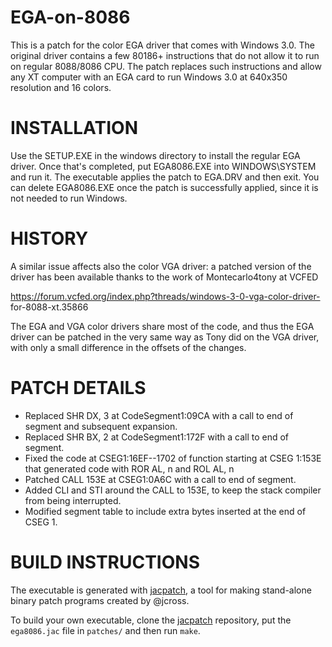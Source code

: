 # EGA-on-8086

This is a patch for the color EGA driver that comes with Windows 3.0. The original driver contains a few 80186+ instructions that do not allow it to run on regular 8088/8086 CPU. The patch replaces such instructions and allow any XT computer with an EGA card to run Windows 3.0 at 640x350 resolution and 16 colors.

# INSTALLATION

Use the SETUP.EXE in the windows directory to install the regular EGA
driver. Once that's completed, put EGA8086.EXE into WINDOWS\SYSTEM and
run it. The executable applies the patch to EGA.DRV and then exit.
You can delete EGA8086.EXE once the patch is successfully applied,
since it is not needed to run Windows.

# HISTORY

A similar issue affects also the color VGA driver: a patched version of
the driver has been available thanks to the work of Montecarlo4tony at
VCFED

https://forum.vcfed.org/index.php?threads/windows-3-0-vga-color-driver-
for-8088-xt.35866

The EGA and VGA color drivers share most of the code, and thus the EGA
driver can be patched in the very same way as Tony did on the VGA
driver, with only a small difference in the offsets of the changes.

# PATCH DETAILS

- Replaced SHR DX, 3 at CodeSegment1:09CA with a call to end of segment
  and subsequent expansion. 
- Replaced SHR BX, 2 at CodeSegment1:172F with a call to end of segment. 
- Fixed the code at CSEG1:16EF--1702 of function starting at CSEG 1:153E 
  that generated code with ROR AL, n and ROL AL, n 
- Patched CALL 153E at CSEG1:0A6C with a call to end of segment. 
- Added CLI and STI around the CALL to 153E, to keep the stack compiler from 
  being interrupted. 
- Modified segment table to include extra bytes inserted at the end of CSEG 1.

# BUILD INSTRUCTIONS

The executable is generated with [jacpatch](https://github.com/jcross/jacpatch),
a  tool for making stand-alone binary patch programs created by @jcross.

To build your own executable, clone the [jacpatch](https://github.com/jcross/jacpatch) repository, put the 
`ega8086.jac` file in `patches/` and then run `make`.

